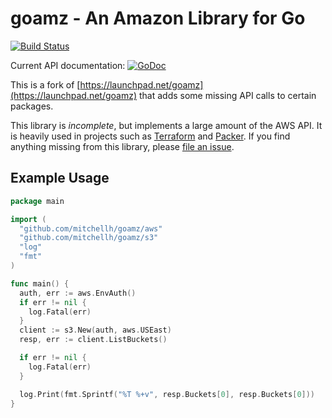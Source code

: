# goamz - An Amazon Library for Go 

[![Build Status](https://travis-ci.org/henrysher/goamz.svg?branch=enable-travis-ci)](https://travis-ci.org/henrysher/goamz)

Current API documentation: [![GoDoc](https://godoc.org/github.com/mitchellh/goamz?status.svg)](https://godoc.org/github.com/mitchellh/goamz)

This is a fork of [https://launchpad.net/goamz](https://launchpad.net/goamz)
that adds some missing API calls to certain packages.

This library is *incomplete*, but implements a large amount of the AWS API.
It is heavily used in projects such as
[Terraform](https://github.com/hashicorp/terraform) and
[Packer](https://github.com/mitchellh/packer). 
If you find anything missing from this library, 
please [file an issue](https://github.com/mitchellh/goamz).

## Example Usage

```go
package main

import (
  "github.com/mitchellh/goamz/aws"
  "github.com/mitchellh/goamz/s3"
  "log"
  "fmt"
)

func main() {
  auth, err := aws.EnvAuth()
  if err != nil {
    log.Fatal(err)
  }
  client := s3.New(auth, aws.USEast)
  resp, err := client.ListBuckets()

  if err != nil {
    log.Fatal(err)
  }

  log.Print(fmt.Sprintf("%T %+v", resp.Buckets[0], resp.Buckets[0]))
}
```
